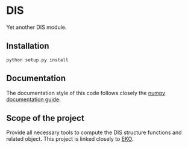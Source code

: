 # DIS
Yet another DIS module.

## Installation
```
python setup.py install
```

## Documentation
The documentation style of this code follows closely the [numpy documentation guide](https://numpydoc.readthedocs.io/en/latest/format.html).

## Scope of the project
Provide all necessary tools to compute the DIS structure functions and related object. This project is linked closely to [EKO](https://github.com/N3PDF/eko).
